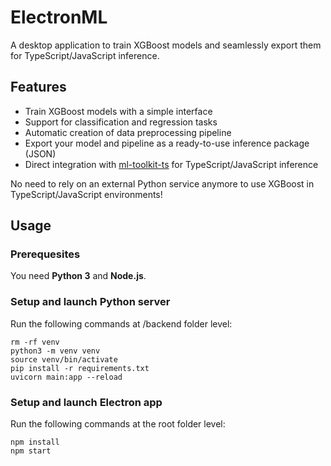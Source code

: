 # ElectronML

A desktop application to train XGBoost models and seamlessly export them for TypeScript/JavaScript inference.

## Features

- Train XGBoost models with a simple interface
- Support for classification and regression tasks
- Automatic creation of data preprocessing pipeline
- Export your model and pipeline as a ready-to-use inference package (JSON)
- Direct integration with [ml-toolkit-ts](https://github.com/antoinebcx/ml-toolkit-ts) for TypeScript/JavaScript inference

No need to rely on an external Python service anymore to use XGBoost in TypeScript/JavaScript environments!

## Usage

### Prerequesites
You need **Python 3** and **Node.js**.

### Setup and launch Python server
Run the following commands at /backend folder level:
```shell
rm -rf venv
python3 -m venv venv
source venv/bin/activate
pip install -r requirements.txt
uvicorn main:app --reload
```

### Setup and launch Electron app
Run the following commands at the root folder level:
```shell
npm install
npm start
```
